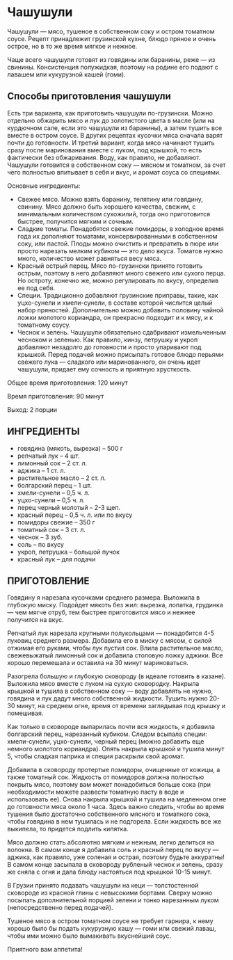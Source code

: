 # Чашушули

Чашушули — мясо, тушеное в собственном соку и остром томатном соусе. Рецепт принадлежит грузинской кухне, блюдо пряное и очень острое, но в то же время мягкое и нежное.

Чаще всего чашушули готовят из говядины или баранины, реже — из свинины. Консистенция полужидкая, поэтому на родине его подают с лавашем или кукурузной кашей (гоми).

## Способы приготовления чашушули

Есть три варианта, как приготовить чашушули по-грузински. Можно отдельно обжарить мясо и лук до золотистого цвета в масле (или на курдючном сале, если это чашушули из баранины), а затем тушить все вместе в остром соусе. В других рецептах кусочки мяса сначала варят почти до готовности. И третий вариант, когда мясо начинают тушить сразу после маринования вместе с луком, под крышкой, то есть фактически без обжаривания. Воду, как правило, не добавляют. Чашушули готовится в собственном соку — мясном и томатном, за счет чего полностью впитывает в себя и вкус, и аромат соуса со специями.

Основные ингредиенты:

* Свежее мясо. Можно взять баранину, телятину или говядину, свинину. Мясо должно быть хорошего качества, свежим, с минимальным количеством сухожилий, тогда оно приготовится быстрее, получится мягким и сочным.
* Сладкие томаты. Понадобятся свежие помидоры, в холодное время года их дополняют томатами, консервированными в собственном соку, или пастой. Плоды можно очистить и превратить в пюре или просто нарезать мелким кубиком — это дело вкуса. Томатов нужно много, количество может равняться весу мяса.
* Красный острый перец. Мясо по-грузински принято готовить острым, поэтому в него добавляют много свежего или сухого перца. Но остроту, конечно же, можно регулировать по вкусу, определив ее под себя.
* Специи. Традиционно добавляют грузинские приправы, такие, как уцхо-сунели и хмели-сунели, в составе которой числится целый набор пряностей. Дополнительно можно добавить половину чайной ложки молотого кориандра, он прекрасно подходит и к мясу, и к томатному соусу.
* Чеснок и зелень. Чашушули обязательно сдабривают измельченным чесноком и зеленью. Как правило, кинзу, петрушку и укроп добавляют незадолго до готовности и просто упаривают под крышкой. Перед подачей можно присыпать готовое блюдо перьями свежего лука — сладкого или маринованного, он очень идет чашушули, придает ему сочность и приятную хрусткость.

Общее время приготовления: 120 минут

Время приготовления: 90 минут

Выход: 2 порции

## ИНГРЕДИЕНТЫ

* говядина (мякоть, вырезка) – 500 г
* репчатый лук – 4 шт.
* лимонный сок – 2 ст. л.
* аджика – 1 ст. л.
* растительное масло – 2 ст. л.
* болгарский перец – 1 шт.
* хмели-сунели – 0,5 ч. л.
* уцхо-сунели – 0,5 ч. л.
* перец черный молотый – 2-3 щеп.
* красный перец – 0,5 ч. л. или по вкусу
* помидоры свежие – 350 г
* томатный сок – 3 ст. л.
* чеснок – 3 зуб.
* соль – по вкусу
* укроп, петрушка – большой пучок
* красный лук – для подачи

## ПРИГОТОВЛЕНИЕ

Говядину я нарезала кусочками среднего размера. Выложила в глубокую миску. Подойдет мякоть без жил: вырезка, лопатка, грудинка — чем мягче отруб, тем быстрее приготовится мясо и нежнее получится на вкус.

Репчатый лук нарезала крупными полукольцами — понадобится 4-5 луковиц среднего размера. Добавила его в миску с мясом, с силой отжимая его руками, чтобы лук пустил сок. Влила растительное масло, свежевыжатый лимонный сок и добавила столовую ложку аджики. Все хорошо перемешала и оставила на 30 минут мариноваться.

Разогрела большую и глубокую сковороду (в идеале готовить в казане). Выложила мясо вместе с луком на сухую сковородку. Накрыла крышкой и тушила в собственном соку — воду добавлять не нужно, говядина и лук дадут много собственной жидкости. Тушить нужно 20-30 минут, на среднем огне, время от времени заглядывая под крышку и помешивая.

Как только в сковороде выпарилась почти вся жидкость, я добавила болгарский перец, нарезанный кубиком. Следом всыпала специи: хмели-сунели, уцхо-сунели, черный перец (можно добавить еще немного молотого кориандра). Опять накрыла крышкой и тушила минут 5, чтобы сладкая паприка и специи раскрыли свой аромат.

Добавила в сковороду протертые помидоры, очищенные от кожицы, а также томатный сок. Жидкость от помидоров должна полностью покрыть мясо, поэтому вам может понадобиться больше сока (при необходимости можете развести томатную пасту в воде и использовать ее). Снова накрыла крышкой и тушила на медленном огне до готовности мяса около 1 часа. Здесь важно следить, чтобы во время тушения было достаточно собственного мясного и томатного сока, чтобы говядина в нем тушилась и не подгорела. Если жидкость все же выкипела, то придется подлить кипятка.

Мясо должно стать абсолютно мягким и нежным, легко делиться на волокна. В самом конце я добавила соль и красный перец по вкусу — аджика, как правило, уже соленая и острая, поэтому будьте аккуратны! В самом конце засыпала в сковороду рубленый чеснок и зелень, сразу же сняла с огня и дала блюду настояться под крышкой 10-15 минут.

В Грузии принято подавать чашушули на кеци — толстостенной сковороде из красной глины с невысокими бортами. Сверху можно посыпать дополнительной порцией зелени и тонко нарезанным луком (непосредственно перед подачей).

Тушеное мясо в остром томатном соусе не требует гарнира, к нему хорошо было бы подать кукурузную кашу — гоми или свежий лаваш, чтобы ими можно было вымакивать вкуснейший соус.

Приятного вам аппетита!
